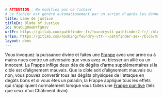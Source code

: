 ```yaml
---
# ATTENTION : Ne modifiez pas ce fichier
# Ce fichier est généré automatiquement par un script d'après les données du module Foundry VTT officiel et de sa traduction
title: Lame de justice
titleEn: Blade of Justice
id: NtaOLg9meDYfg8aV
urlFr: https://gitlab.com/pathfinder-fr/foundryvtt-pathfinder2-fr/-/blob/master/data/feats/NtaOLg9meDYfg8aV.htm
urlEn: https://gitlab.com/hooking/foundry-vtt---pathfinder-2e/-/blob/master/packs/data/feats.db/blade-of-justice.json
layout: dons
---
```

Vous invoquez la puissance divine et faites une [Frappe](../actions/frapper.html) avec une arme ou à mains nues contre un adversaire que vous avez vu blesser un allié ou un innocent. La Frappe inflige deux dés de dégâts d’arme supplémentaires si la cible est d’alignement mauvais. Que la cible soit d’alignement mauvais ou non, vous pouvez convertir tous les dégâts physiques de l'attaque en dégâts bons et si vous êtes un paladin, la Frappe applique tous les effets qui s'appliquent normalement lorsque vous faites une [Frappe punitive](../actions/frappe-punitive.html) (tels que ceux d'un Châtiment divin).
